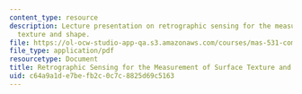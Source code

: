 ```yaml
---
content_type: resource
description: Lecture presentation on retrographic sensing for the measurement of surface
  texture and shape.
file: https://ol-ocw-studio-app-qa.s3.amazonaws.com/courses/mas-531-computational-camera-and-photography-fall-2009/c64a9a1de7befb2c0c7c8825d69c5163_MITMAS_531F09_lec05_2.pdf
file_type: application/pdf
resourcetype: Document
title: Retrographic Sensing for the Measurement of Surface Texture and Shape
uid: c64a9a1d-e7be-fb2c-0c7c-8825d69c5163
---
```

